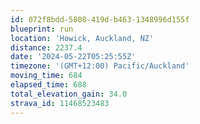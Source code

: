 ```yaml
---
id: 072f8bdd-5808-419d-b463-1348996d155f
blueprint: run
location: 'Howick, Auckland, NZ'
distance: 2237.4
date: '2024-05-22T05:25:55Z'
timezone: '(GMT+12:00) Pacific/Auckland'
moving_time: 684
elapsed_time: 688
total_elevation_gain: 34.0
strava_id: 11468523483
---
```

